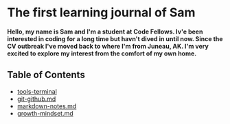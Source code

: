 # The first learning journal of Sam

**Hello, my name is Sam and I'm a student at Code Fellows. Iv'e been interested in coding for a long time but havn't dived in until now. Since the CV outbreak I've moved back to where I'm from Juneau, AK. I'm very excited to explore my interest from the comfort of my own home.**


## Table of Contents
- [tools-terminal](https://samuelclark907.github.io/learning-journal/tools-terminal)
- [git-github.md](https://samuelclark907.github.io/learning-journal/git-github)
- [markdown-notes.md](https://samuelclark907.github.io/learning-journal/markdown-notes)
- [growth-mindset.md](https://samuelclark907.github.io/learning-journal/growth-mindset)
